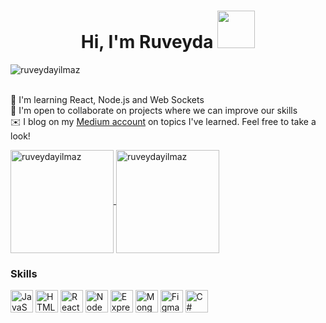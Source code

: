 <h1 align="center">
	Hi, I'm Ruveyda <img src="https://media2.giphy.com/media/6qZGWX9WcllbDiUyZz/giphy.gif?cid=790b76115934b2fb0c9ca177bb836038d7b68876e0c3daaa&rid=giphy.gif&ct=s" width="60">
</h1>

<img align="left" src="https://komarev.com/ghpvc/?username=ruveydayilmaz&label=Profile%20views&color=0e75b6&style=flat" alt="ruveydayilmaz" />
<br/>
<br/>

🧠  I'm learning React, Node.js and Web Sockets <br/>
🤝  I'm open to collaborate on projects where we can improve our skills <br/>
✉️  I blog on my <a href="https://medium.com/@ruveydanryilmaz">Medium account</a> on topics I've learned. Feel free to take a look!
<br/>

<p align="left">
	<a href="https://github.com/ruveydayilmaz">
		  <img height="165em" align="center" src="https://github-readme-stats.vercel.app/api?username=ruveydayilmaz&show_icons=true&locale=en&include_all_commits=true&count_private=true" alt="ruveydayilmaz"/>
		  <img height="165em" align="center" src="https://github-readme-stats.vercel.app/api/top-langs?username=ruveydayilmaz&show_icons=true&locale=en&layout=compact&langs_count=8" alt="ruveydayilmaz"/>
	</a>
</p>

### Skills 
<div align="left">
<a href="https://developer.mozilla.org/en-US/docs/Web/JavaScript" target="_blank" rel="noreferrer"><img src="https://raw.githubusercontent.com/danielcranney/readme-generator/main/public/icons/skills/javascript-colored.svg" width="36" height="36" alt="JavaScript" /></a>
<a href="https://developer.mozilla.org/en-US/docs/Glossary/HTML5" target="_blank" rel="noreferrer"><img src="https://raw.githubusercontent.com/danielcranney/readme-generator/main/public/icons/skills/html5-colored.svg" width="36" height="36" alt="HTML5" /></a>
<a href="https://reactjs.org/" target="_blank" rel="noreferrer"><img src="https://raw.githubusercontent.com/danielcranney/readme-generator/main/public/icons/skills/react-colored.svg" width="36" height="36" alt="React" /></a>
<a href="https://nodejs.org/en/" target="_blank" rel="noreferrer"><img src="https://raw.githubusercontent.com/danielcranney/readme-generator/main/public/icons/skills/nodejs-colored.svg" width="36" height="36" alt="NodeJS" /></a>
<a href="https://expressjs.com/" target="_blank" rel="noreferrer"><img src="https://raw.githubusercontent.com/danielcranney/readme-generator/main/public/icons/skills/express-colored.svg" width="36" height="36" alt="Express" /></a>
<a href="https://www.mongodb.com/" target="_blank" rel="noreferrer"><img src="https://raw.githubusercontent.com/danielcranney/readme-generator/main/public/icons/skills/mongodb-colored.svg" width="36" height="36" alt="MongoDB" /></a>
<a href="https://www.figma.com/" target="_blank" rel="noreferrer"><img src="https://raw.githubusercontent.com/danielcranney/readme-generator/main/public/icons/skills/figma-colored.svg" width="36" height="36" alt="Figma" /></a>
<a href="https://docs.microsoft.com/en-us/dotnet/csharp/" target="_blank" rel="noreferrer"><img src="https://raw.githubusercontent.com/danielcranney/readme-generator/main/public/icons/skills/csharp-colored.svg" width="36" height="36" alt="C#" /></a>
</div>                

